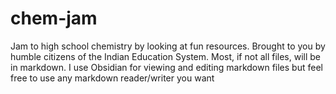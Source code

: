 # chem-jam
Jam to high school chemistry by looking at fun resources. Brought to you by humble citizens of the Indian Education System.
Most, if not all files, will be in markdown. I use Obsidian for viewing and editing markdown files but feel free to use any markdown reader/writer you want
